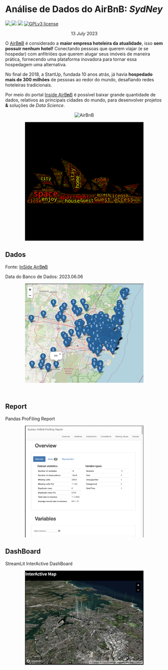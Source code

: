 
# Análise de Dados do AirBnB: _SydNey_

<!--
[![LinkedIn](https://img.shields.io/badge/LinkedIn-kauefs-blue.svg)](https://www.linkedin.com/in/kauefs/)
[![GitHub](https://img.shields.io/badge/GitHub-kauefs-black.svg)](https://github.com/kauefs/)
-->
<a href='https://github.com/kauefs'           alt='GitHub'  ><img src='https://img.shields.io/badge/GitHub-000000?logo=github&logoColor=white'    />
</a>
<a href='https://www.linkedin.com/in/kauefs/' alt='LinkedIn'><img src='https://img.shields.io/badge/LinkedIn-0077B5?logo=linkedin&logoColor=white'/></a>
[![](https://img.shields.io/badge/Python-3-blue.svg)](https://www.python.org/)
[![GPLv3 license](https://img.shields.io/badge/License-Apache2-black.svg)](https://www.apache.org/licenses/LICENSE-2.0)

$$13\ July\ 2023$$

O [AirB**n**B](https://www.airbnb.com/) é considerado a **maior empresa hoteleira da atualidade**, isso **sem possuir nenhum hotel!** Conectando pessoas que querem viajar (e se hospedar) com anfitriões que querem alugar seus imóveis de maneira prática, fornecendo uma plataforma inovadora para tornar essa hospedagem uma alternativa.

No final de 2018, a StartUp, fundada 10 anos atrás, já havia **hospedado mais de 300 milhões** de pessoas ao redor do mundo, desafiando redes hoteleiras tradicionais.

Por meio do portal [Inside AirB**n**B](http://insideairbnb.com/get-the-data.html) é possível baixar grande quantidade de dados, relativos as principais cidades do mundo, para desenvolver projetos **&** soluções de _Data Science_.

<p align=center><img alt=AirBnB   src=https://1000logos.net/wp-content/uploads/2023/01/Airbnb-logo.png width=25%></p>

<p align=center><img alt=TagCloud src=https://github.com/kauefs/AirBnB/raw/%40/img/WordCloudSydney.png width=75%>

## Dados

Fonte: [InSide AirB**n**B](http://insideairbnb.com/get-the-data.html)

Data do Banco de Dados: 2023.06.06

<p align=center><img alt=Map src=https://github.com/kauefs/AirBnB/raw/%40/img/MapSYD.png width=75%></p>

<br>

## Report

Pandas ProFiling Report

<p align=center><img alt=ProFilingReport src=https://github.com/kauefs/AirBnB/raw/%40/img/ReportSYD.png width=75%></p>

## DashBoard

StreamLit InterActive DashBoard

<p align=center><a href=https://sydney.streamlit.app/><img alt=DashBoard src=https://github.com/kauefs/AirBnB/raw/%40/img/DashBoardSYD.png width=75%></a></p>
